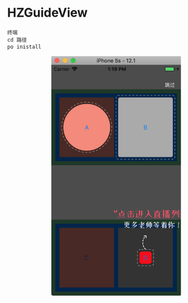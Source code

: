 # HZGuideView

```
终端
cd 路径
po inistall

```

<p align="center" >
  <img src="./README/guide.png" alt="HPSlideSegmentView" title="HPSlideSegmentView" width = "300" height = "">
</p>